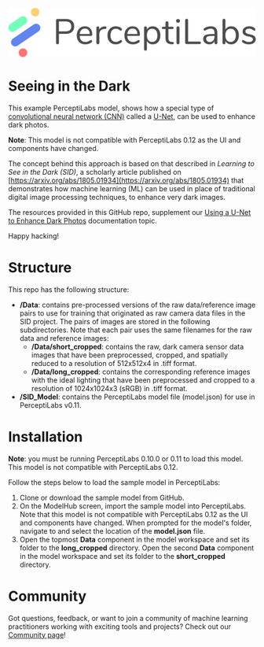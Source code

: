 <p align="center">
  <a href="https://www.perceptilabs.com">
  <img src="./pl_logo.png">
  </a>
</p>

# Seeing in the Dark
This example PerceptiLabs model, shows how a special type of [convolutional neural network (CNN)](https://en.wikipedia.org/wiki/Convolutional_neural_network) called a [U-Net](https://en.wikipedia.org/wiki/U-Net), can be used to enhance dark photos. 

**Note**: This model is not compatible with PerceptiLabs 0.12 as the UI and components have changed.

The concept behind this approach is based on that described in *Learning to See in the Dark (SID)*, a scholarly article published on [https://arxiv.org/abs/1805.01934](https://arxiv.org/abs/1805.01934) that demonstrates how machine learning (ML) can be used in place of traditional digital image processing techniques, to enhance very dark images. 

The resources provided in this GitHub repo, supplement our [Using a U-Net to Enhance Dark Photos](https://www.perceptilabs.com/docs/u-net_usecase) documentation topic.

Happy hacking!

# Structure
This repo has the following structure:
* **/Data**: contains pre-processed versions of the raw data/reference image pairs to use for training that originated as raw camera data files in the SID project. The pairs of images are stored in the following subdirectories. Note that each pair uses the same filenames for the raw data and reference images:
  * **/Data/short_cropped**: contains the raw, dark camera sensor data images that have been preprocessed, cropped, and spatially reduced to a resolution of 512x512x4 in .tiff format.
  * **/Data/long_cropped**: contains the corresponding reference images with the ideal lighting that have been preprocessed and cropped to a resolution of 1024x1024x3 (sRGB) in .tiff format.
* **/SID_Model**: contains the PerceptiLabs model file (model.json) for use in PerceptiLabs v0.11.

# Installation

**Note**: you must be running PerceptiLabs 0.10.0 or 0.11 to load this model. This model is not compatible with PerceptiLabs 0.12.

Follow the steps below to load the sample model in PerceptiLabs:

1. Clone or download the sample model from GitHub.
2. On the ModelHub screen, import the sample model into PerceptiLabs. Note that this model is not compatible with PerceptiLabs 0.12 as the UI and components have changed. When prompted for the model's folder, navigate to and select the location of the **model.json** file.
3. Open the topmost **Data** component in the model workspace and set its folder to the **long_cropped** directory.
Open the second **Data** component in the model workspace and set its folder to the **short_cropped** directory.

# Community

Got questions, feedback, or want to join a community of machine learning practitioners working with exciting tools and projects? Check out our [Community page](https://www.perceptilabs.com/community)!


